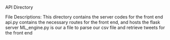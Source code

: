 API Directory

File Descriptions:
This directory contains the server codes for the front end
api.py contains the necessary routes for the front end, and hosts the flask server
ML_engine.py is our a file to parse our csv file and retrieve tweets for the front end


